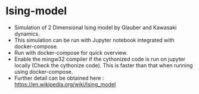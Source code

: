 # Ising-model
- Simulation of 2 Dimensional Ising model by Glauber and Kawasaki dynamics.
- This simulation can be run with Jupyter notebook integrated with docker-compose.
- Run with docker-compose for quick overview. 
- Enable the mingw32 compiler if the cythonized code is run on jupyter locally (Check the cythonize code). This is faster than that when running using docker-compose.
- Further detail can be obtained here : https://en.wikipedia.org/wiki/Ising_model
